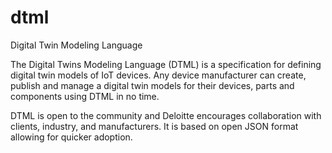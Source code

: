 # dtml
Digital Twin Modeling Language

The Digital Twins Modeling Language (DTML) is a specification for defining digital twin models of IoT devices. Any device manufacturer can create, publish and manage a digital twin models for their devices, parts and components using DTML in no time.

DTML is open to the community and Deloitte encourages collaboration with clients, industry, and manufacturers. It is based on open JSON format allowing for quicker adoption.
